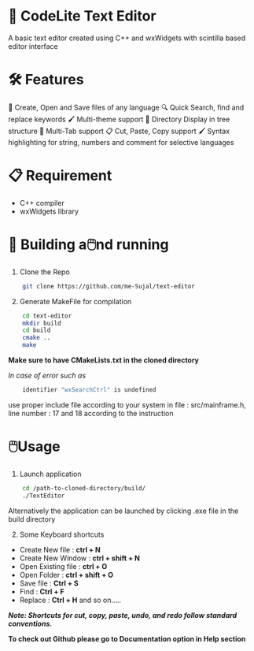 # 📝 CodeLite Text Editor
A basic text editor created using C++ and wxWidgets with scintilla based editor interface

# 🛠️ Features
📃 Create, Open and Save files of any language
🔍 Quick Search, find and replace keywords
🖌️ Multi-theme support
📂 Directory Display in tree structure
📑 Multi-Tab support
📋 Cut, Paste, Copy support
🖌️ Syntax highlighting for string, numbers and comment for selective languages

# 📋 Requirement 
- C++ compiler 
- wxWidgets library

# 🚀 Building a🖱️nd running
1. Clone the Repo
```Bash
    git clone https://github.com/me-Sujal/text-editor
```

2. Generate MakeFile for compilation
```bash
    cd text-editor
    mkdir build
    cd build
    cmake ..
    make
```
**Make sure to have CMakeLists.txt in the cloned directory**

*In case of error such as*
```bash
    identifier "wxSearchCtrl" is undefined
``` 
use proper include file according to your system in file : src/mainframe.h, line number : 17 and 18 according to the instruction

# 🖱️Usage
1. Launch application
```bash
    cd /path-to-cloned-directory/build/
    ./TextEditor
```
Alternatively the application can be launched by clicking .exe file in the build directory

2. Some Keyboard shortcuts
- Create New file : **ctrl + N**
- Create New Window : **ctrl + shift + N**
- Open Existing file : **ctrl + O**
- Open Folder : **ctrl + shift + O**
- Save file : **Ctrl + S**
- Find : **Ctrl + F**
- Replace : **Ctrl + H**
and so on.....

***Note: Shortcuts for cut, copy, paste, undo, and redo follow standard conventions.***


**To check out Github please go to Documentation option in Help section**